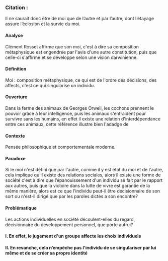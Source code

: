 ### Citation :
Il ne saurait donc être de moi que de l’autre et par l’autre, dont l’étayage assure l’éclosion et la survie du moi.

#### Analyse
Clément Rosset affirme que son moi, c'est à dire sa composition métaphysique est engendrée par l'avis d'une autre constitution, puis que celle-ci s'affirme et se développe selon une vision darwinienne. 

#### Définition
Moi : composition métaphysique, ce qui est de l'ordre des décisions, des affects, c'est ce qui singularise un individu. 

#### Ouverture
Dans la ferme des animaux de Georges Orwell, les cochons prennent le pouvoir grâce à leur intelligence, puis les animaux s'entraident pour survivre sans les humains, en effet il existe une relation d'interdépendance entre ces animaux, cette référence illustre bien l'adadge de 



#### Contexte
Pensée philosophique et comportementale moderne. 

#### Paradoxe
Si le moi n'est défini que par l'autre, comme il y est état du moi et de l'autre, cela implique qu'il existe des relations sociales, alors il existe une forme de société c'est à dire que l’épanouissement d'un individu se fait par le rapport aux autres, puis que la victoire dans la lutte de vivre est garantie de la même manière, alors est ce que l'individu peut-il être décisionnaire de son sort ou n'est-il dirigé que par les paroles dictés a son encontre?


#### Problématique
Les actions individuelles en société découlent-elles du regard, décisionnaire du développement personnel, que porte autrui?

#### I. En effet, le jugement d'un groupe affecte les choix individuels

#### II. En revanche, cela n’empêche pas l'individu de se singulariser par lui même et de se créer sa propre identité
